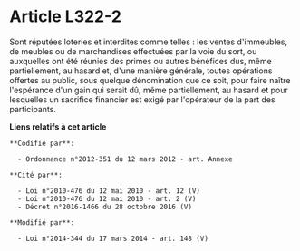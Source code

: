 # Article L322-2

Sont réputées loteries et interdites comme telles : les ventes d'immeubles, de meubles ou de marchandises effectuées par la
voie du sort, ou auxquelles ont été réunies des primes ou autres bénéfices dus, même partiellement, au hasard et, d'une
manière générale, toutes opérations offertes au public, sous quelque dénomination que ce soit, pour faire naître l'espérance
d'un gain qui serait dû, même partiellement, au hasard et pour lesquelles un sacrifice financier est exigé par l'opérateur de
la part des participants.

**Liens relatifs à cet article**

	**Codifié par**:

	  - Ordonnance n°2012-351 du 12 mars 2012 - art. Annexe

	**Cité par**:

	  - Loi n°2010-476 du 12 mai 2010 - art. 12 (V)
	  - Loi n°2010-476 du 12 mai 2010 - art. 2 (V)
	  - Décret n°2016-1466 du 28 octobre 2016 (V)

	**Modifié par**:

	  - Loi n°2014-344 du 17 mars 2014 - art. 148 (V)

